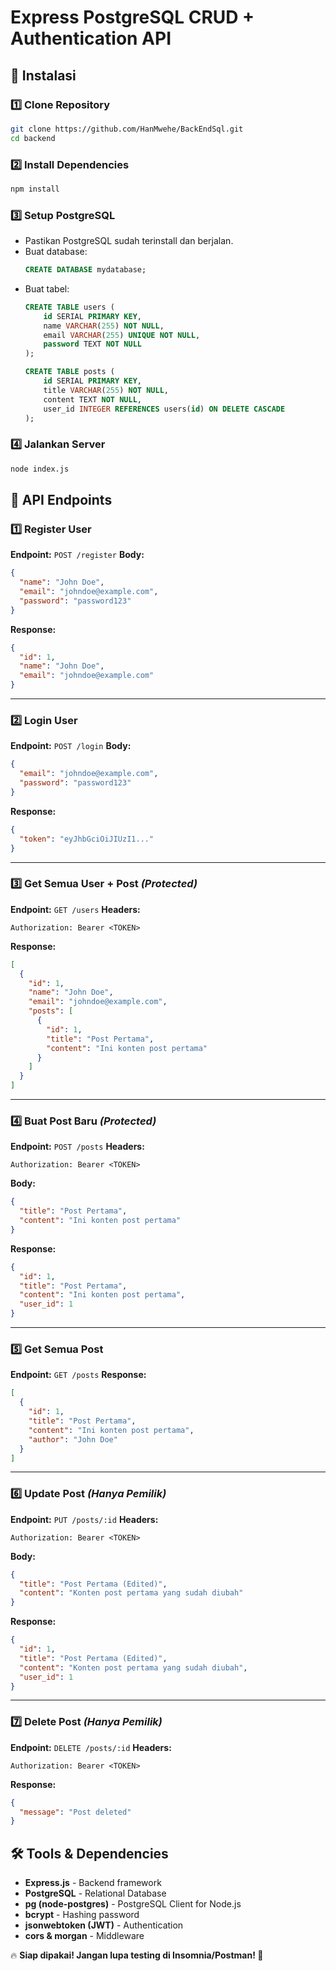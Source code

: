 # Express PostgreSQL CRUD + Authentication API

## 📌 Instalasi

### 1️⃣ Clone Repository

```sh
git clone https://github.com/HanMwehe/BackEndSql.git
cd backend
```

### 2️⃣ Install Dependencies

```sh
npm install
```

### 3️⃣ Setup PostgreSQL

- Pastikan PostgreSQL sudah terinstall dan berjalan.
- Buat database:
  ```sql
  CREATE DATABASE mydatabase;
  ```
- Buat tabel:
  ```sql
  CREATE TABLE users (
      id SERIAL PRIMARY KEY,
      name VARCHAR(255) NOT NULL,
      email VARCHAR(255) UNIQUE NOT NULL,
      password TEXT NOT NULL
  );

  CREATE TABLE posts (
      id SERIAL PRIMARY KEY,
      title VARCHAR(255) NOT NULL,
      content TEXT NOT NULL,
      user_id INTEGER REFERENCES users(id) ON DELETE CASCADE
  );
  ```

### 4️⃣ Jalankan Server

```sh
node index.js
```

## 🚀 API Endpoints

### **1️⃣ Register User**

**Endpoint:** `POST /register` **Body:**

```json
{
  "name": "John Doe",
  "email": "johndoe@example.com",
  "password": "password123"
}
```

**Response:**

```json
{
  "id": 1,
  "name": "John Doe",
  "email": "johndoe@example.com"
}
```

---

### **2️⃣ Login User**

**Endpoint:** `POST /login` **Body:**

```json
{
  "email": "johndoe@example.com",
  "password": "password123"
}
```

**Response:**

```json
{
  "token": "eyJhbGciOiJIUzI1..."
}
```

---

### **3️⃣ Get Semua User + Post** *(Protected)*

**Endpoint:** `GET /users` **Headers:**

```
Authorization: Bearer <TOKEN>
```

**Response:**

```json
[
  {
    "id": 1,
    "name": "John Doe",
    "email": "johndoe@example.com",
    "posts": [
      {
        "id": 1,
        "title": "Post Pertama",
        "content": "Ini konten post pertama"
      }
    ]
  }
]
```

---

### **4️⃣ Buat Post Baru** *(Protected)*

**Endpoint:** `POST /posts` **Headers:**

```
Authorization: Bearer <TOKEN>
```

**Body:**

```json
{
  "title": "Post Pertama",
  "content": "Ini konten post pertama"
}
```

**Response:**

```json
{
  "id": 1,
  "title": "Post Pertama",
  "content": "Ini konten post pertama",
  "user_id": 1
}
```

---

### **5️⃣ Get Semua Post**

**Endpoint:** `GET /posts` **Response:**

```json
[
  {
    "id": 1,
    "title": "Post Pertama",
    "content": "Ini konten post pertama",
    "author": "John Doe"
  }
]
```

---

### **6️⃣ Update Post** *(Hanya Pemilik)*

**Endpoint:** `PUT /posts/:id` **Headers:**

```
Authorization: Bearer <TOKEN>
```

**Body:**

```json
{
  "title": "Post Pertama (Edited)",
  "content": "Konten post pertama yang sudah diubah"
}
```

**Response:**

```json
{
  "id": 1,
  "title": "Post Pertama (Edited)",
  "content": "Konten post pertama yang sudah diubah",
  "user_id": 1
}
```

---

### **7️⃣ Delete Post** *(Hanya Pemilik)*

**Endpoint:** `DELETE /posts/:id` **Headers:**

```
Authorization: Bearer <TOKEN>
```

**Response:**

```json
{
  "message": "Post deleted"
}
```

## 🛠 Tools & Dependencies

- **Express.js** - Backend framework
- **PostgreSQL** - Relational Database
- **pg (node-postgres)** - PostgreSQL Client for Node.js
- **bcrypt** - Hashing password
- **jsonwebtoken (JWT)** - Authentication
- **cors & morgan** - Middleware

🔥 **Siap dipakai! Jangan lupa testing di Insomnia/Postman! 🚀**

